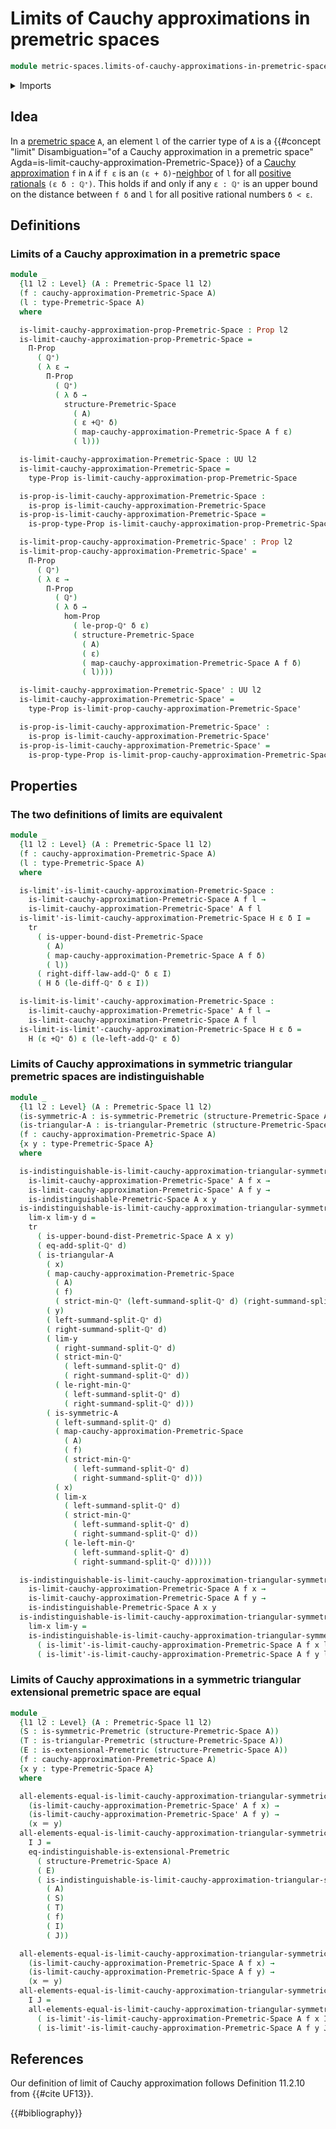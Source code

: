 # Limits of Cauchy approximations in premetric spaces

```agda
module metric-spaces.limits-of-cauchy-approximations-in-premetric-spaces where
```

<details><summary>Imports</summary>

```agda
open import elementary-number-theory.positive-rational-numbers

open import foundation.identity-types
open import foundation.propositions
open import foundation.transport-along-identifications
open import foundation.universe-levels

open import metric-spaces.cauchy-approximations-premetric-spaces
open import metric-spaces.extensional-premetric-structures
open import metric-spaces.premetric-spaces
open import metric-spaces.symmetric-premetric-structures
open import metric-spaces.triangular-premetric-structures
```

</details>

## Idea

In a [premetric space](metric-spaces.premetric-spaces.md) `A`, an element `l` of
the carrier type of `A` is a
{{#concept "limit" Disambiguation="of a Cauchy approximation in a premetric space" Agda=is-limit-cauchy-approximation-Premetric-Space}}
of a
[Cauchy approximation](metric-spaces.cauchy-approximations-premetric-spaces.md)
`f` in `A` if `f ε` is an
`(ε + δ)`-[neighbor](metric-spaces.premetric-structures.md) of `l` for all
[positive rationals](elementary-number-theory.positive-rational-numbers.md)
`(ε δ : ℚ⁺)`. This holds if and only if any `ε : ℚ⁺` is an upper bound on the
distance between `f δ` and `l` for all positive rational numbers `δ < ε`.

## Definitions

### Limits of a Cauchy approximation in a premetric space

```agda
module _
  {l1 l2 : Level} (A : Premetric-Space l1 l2)
  (f : cauchy-approximation-Premetric-Space A)
  (l : type-Premetric-Space A)
  where

  is-limit-cauchy-approximation-prop-Premetric-Space : Prop l2
  is-limit-cauchy-approximation-prop-Premetric-Space =
    Π-Prop
      ( ℚ⁺)
      ( λ ε →
        Π-Prop
          ( ℚ⁺)
          ( λ δ →
            structure-Premetric-Space
              ( A)
              ( ε +ℚ⁺ δ)
              ( map-cauchy-approximation-Premetric-Space A f ε)
              ( l)))

  is-limit-cauchy-approximation-Premetric-Space : UU l2
  is-limit-cauchy-approximation-Premetric-Space =
    type-Prop is-limit-cauchy-approximation-prop-Premetric-Space

  is-prop-is-limit-cauchy-approximation-Premetric-Space :
    is-prop is-limit-cauchy-approximation-Premetric-Space
  is-prop-is-limit-cauchy-approximation-Premetric-Space =
    is-prop-type-Prop is-limit-cauchy-approximation-prop-Premetric-Space

  is-limit-prop-cauchy-approximation-Premetric-Space' : Prop l2
  is-limit-prop-cauchy-approximation-Premetric-Space' =
    Π-Prop
      ( ℚ⁺)
      ( λ ε →
        Π-Prop
          ( ℚ⁺)
          ( λ δ →
            hom-Prop
              ( le-prop-ℚ⁺ δ ε)
              ( structure-Premetric-Space
                ( A)
                ( ε)
                ( map-cauchy-approximation-Premetric-Space A f δ)
                ( l))))

  is-limit-cauchy-approximation-Premetric-Space' : UU l2
  is-limit-cauchy-approximation-Premetric-Space' =
    type-Prop is-limit-prop-cauchy-approximation-Premetric-Space'

  is-prop-is-limit-cauchy-approximation-Premetric-Space' :
    is-prop is-limit-cauchy-approximation-Premetric-Space'
  is-prop-is-limit-cauchy-approximation-Premetric-Space' =
    is-prop-type-Prop is-limit-prop-cauchy-approximation-Premetric-Space'
```

## Properties

### The two definitions of limits are equivalent

```agda
module _
  {l1 l2 : Level} (A : Premetric-Space l1 l2)
  (f : cauchy-approximation-Premetric-Space A)
  (l : type-Premetric-Space A)
  where

  is-limit'-is-limit-cauchy-approximation-Premetric-Space :
    is-limit-cauchy-approximation-Premetric-Space A f l →
    is-limit-cauchy-approximation-Premetric-Space' A f l
  is-limit'-is-limit-cauchy-approximation-Premetric-Space H ε δ I =
    tr
      ( is-upper-bound-dist-Premetric-Space
        ( A)
        ( map-cauchy-approximation-Premetric-Space A f δ)
        ( l))
      ( right-diff-law-add-ℚ⁺ δ ε I)
      ( H δ (le-diff-ℚ⁺ δ ε I))

  is-limit-is-limit'-cauchy-approximation-Premetric-Space :
    is-limit-cauchy-approximation-Premetric-Space' A f l →
    is-limit-cauchy-approximation-Premetric-Space A f l
  is-limit-is-limit'-cauchy-approximation-Premetric-Space H ε δ =
    H (ε +ℚ⁺ δ) ε (le-left-add-ℚ⁺ ε δ)
```

### Limits of Cauchy approximations in symmetric triangular premetric spaces are indistinguishable

```agda
module _
  {l1 l2 : Level} (A : Premetric-Space l1 l2)
  (is-symmetric-A : is-symmetric-Premetric (structure-Premetric-Space A))
  (is-triangular-A : is-triangular-Premetric (structure-Premetric-Space A))
  (f : cauchy-approximation-Premetric-Space A)
  {x y : type-Premetric-Space A}
  where

  is-indistinguishable-is-limit-cauchy-approximation-triangular-symmetric-Premetric-Space' :
    is-limit-cauchy-approximation-Premetric-Space' A f x →
    is-limit-cauchy-approximation-Premetric-Space' A f y →
    is-indistinguishable-Premetric-Space A x y
  is-indistinguishable-is-limit-cauchy-approximation-triangular-symmetric-Premetric-Space'
    lim-x lim-y d =
    tr
      ( is-upper-bound-dist-Premetric-Space A x y)
      ( eq-add-split-ℚ⁺ d)
      ( is-triangular-A
        ( x)
        ( map-cauchy-approximation-Premetric-Space
          ( A)
          ( f)
          ( strict-min-ℚ⁺ (left-summand-split-ℚ⁺ d) (right-summand-split-ℚ⁺ d)))
        ( y)
        ( left-summand-split-ℚ⁺ d)
        ( right-summand-split-ℚ⁺ d)
        ( lim-y
          ( right-summand-split-ℚ⁺ d)
          ( strict-min-ℚ⁺
            ( left-summand-split-ℚ⁺ d)
            ( right-summand-split-ℚ⁺ d))
          ( le-right-min-ℚ⁺
            ( left-summand-split-ℚ⁺ d)
            ( right-summand-split-ℚ⁺ d)))
        ( is-symmetric-A
          ( left-summand-split-ℚ⁺ d)
          ( map-cauchy-approximation-Premetric-Space
            ( A)
            ( f)
            ( strict-min-ℚ⁺
              ( left-summand-split-ℚ⁺ d)
              ( right-summand-split-ℚ⁺ d)))
          ( x)
          ( lim-x
            ( left-summand-split-ℚ⁺ d)
            ( strict-min-ℚ⁺
              ( left-summand-split-ℚ⁺ d)
              ( right-summand-split-ℚ⁺ d))
            ( le-left-min-ℚ⁺
              ( left-summand-split-ℚ⁺ d)
              ( right-summand-split-ℚ⁺ d)))))

  is-indistinguishable-is-limit-cauchy-approximation-triangular-symmetric-Premetric-Space :
    is-limit-cauchy-approximation-Premetric-Space A f x →
    is-limit-cauchy-approximation-Premetric-Space A f y →
    is-indistinguishable-Premetric-Space A x y
  is-indistinguishable-is-limit-cauchy-approximation-triangular-symmetric-Premetric-Space
    lim-x lim-y =
    is-indistinguishable-is-limit-cauchy-approximation-triangular-symmetric-Premetric-Space'
      ( is-limit'-is-limit-cauchy-approximation-Premetric-Space A f x lim-x)
      ( is-limit'-is-limit-cauchy-approximation-Premetric-Space A f y lim-y)
```

### Limits of Cauchy approximations in a symmetric triangular extensional premetric space are equal

```agda
module _
  {l1 l2 : Level} (A : Premetric-Space l1 l2)
  (S : is-symmetric-Premetric (structure-Premetric-Space A))
  (T : is-triangular-Premetric (structure-Premetric-Space A))
  (E : is-extensional-Premetric (structure-Premetric-Space A))
  (f : cauchy-approximation-Premetric-Space A)
  {x y : type-Premetric-Space A}
  where

  all-elements-equal-is-limit-cauchy-approximation-triangular-symmetric-extensional-Premetric-Space' :
    (is-limit-cauchy-approximation-Premetric-Space' A f x) →
    (is-limit-cauchy-approximation-Premetric-Space' A f y) →
    (x ＝ y)
  all-elements-equal-is-limit-cauchy-approximation-triangular-symmetric-extensional-Premetric-Space'
    I J =
    eq-indistinguishable-is-extensional-Premetric
      ( structure-Premetric-Space A)
      ( E)
      ( is-indistinguishable-is-limit-cauchy-approximation-triangular-symmetric-Premetric-Space'
        ( A)
        ( S)
        ( T)
        ( f)
        ( I)
        ( J))

  all-elements-equal-is-limit-cauchy-approximation-triangular-symmetric-extensional-Premetric-Space :
    (is-limit-cauchy-approximation-Premetric-Space A f x) →
    (is-limit-cauchy-approximation-Premetric-Space A f y) →
    (x ＝ y)
  all-elements-equal-is-limit-cauchy-approximation-triangular-symmetric-extensional-Premetric-Space
    I J =
    all-elements-equal-is-limit-cauchy-approximation-triangular-symmetric-extensional-Premetric-Space'
      ( is-limit'-is-limit-cauchy-approximation-Premetric-Space A f x I)
      ( is-limit'-is-limit-cauchy-approximation-Premetric-Space A f y J)
```

## References

Our definition of limit of Cauchy approximation follows Definition 11.2.10 from
{{#cite UF13}}.

{{#bibliography}}
